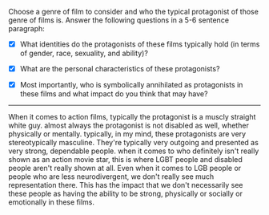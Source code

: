 Choose a genre of film to consider and who the typical protagonist of those genre of films is. Answer the following questions in a 5-6 sentence paragraph:

- [x] What identities do the protagonists of these films typically hold (in terms of gender, race, sexuality, and ability)?

- [x] What are the personal characteristics of these protagonists?

- [x] Most importantly, who is symbolically annihilated as protagonists in these films and what impact do you think that may have? 

---

When it comes to action films, typically the protagonist is a muscly straight white guy. almost always the protagonist is not disabled as well, whether physically or mentally. typically, in my mind, these protagonists are very stereotypically masculine. They're typically very outgoing and presented as very strong, dependable people. when it comes to who definitely isn't really shown as an action movie star, this is where LGBT people and disabled people aren't really shown at all. Even when it comes to LGB people or people who are less neurodivergent, we don't really see much representation there. This has the impact that we don't necessarily see these people as having the ability to be strong, physically or socially or emotionally in these films.




